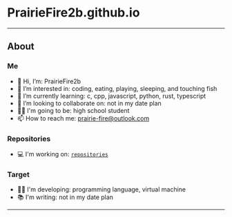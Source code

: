 # PrairieFire2b.github.io
------

## About

### Me
- 👋 Hi, I’m: PrairieFire2b
- 👀 I’m interested in: coding, eating, playing, sleeping, and touching fish
- 🌱 I’m currently learning: c, cpp, javascript, python, rust, typescript
- 💞️ I’m looking to collaborate on: not in my date plan
- 👨‍🎓 I'm going to be: high school student
- 📫 How to reach me: prairie-fire@outlook.com

### Repositories
- 💻 I'm working on: [`repositories`](repositories.md)

### Target
- 👨‍💻 I'm developing: programming language, virtual machine
- 📚 I'm writing: not in my date plan

------
